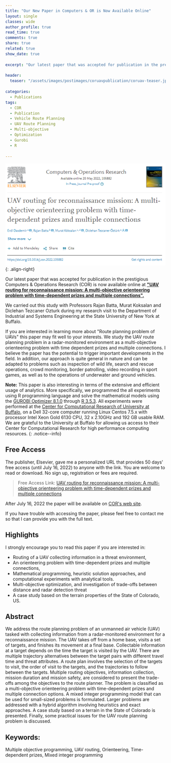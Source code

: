 ```yaml
---
title: "Our New Paper in Computers & OR is Now Available Online"
layout: single
classes: wide
author_profile: true
read_time: true
comments: true
share: true
related: true
show_date: true

excerpt: "Our latest paper that was accepted for publication in the prestigious Computers & Operations Research (COR) is now available online."

header:
  teaser: "/assets/images/postimages/coruavpublication/coruav-teaser.jpg"

categories:
  - Publications
tags:
  - COR
  - Publication
  - Vehicle Route Planning
  - UAV Route Planning
  - Multi-objective
  - Optimization
  - Gurobi
  - R

---
```


 ![Screenshot of Journal Paper Page](/assets/images/postimages/coruavpublication/cor-uav.png){: .align-right}

Our latest paper that was accepted for publication in the prestigious Computers & Operations Research (COR) is now available online at **["UAV routing for reconnaissance mission: A multi-objective orienteering problem with time-dependent prizes and multiple connections".](https://www.sciencedirect.com/science/article/pii/S0305054822001526")**

We carried out this study with Professors Rajan Batta, Murat Koksalan and Diclehan Tezcaner Ozturk during my research visit to the Department of Industrial and Systems Engineering at the State University of New York at Buffalo.

If you are interested in learning more about "Route planning problem of UAVs" this paper may fit well to your interests. We study the UAV route planning problem in a radar-monitored environment as a multi-objective orienteering problem with time dependent prizes and multiple connections. I believe the paper has the potential to trigger important developments in the field. In addition, our approach is quite general in nature and can be adapted to problems such as inspection of wild life, search and rescue operations, crowd monitoring, border patrolling, video recording in sport games, as well as to the operations of underwater and ground vehicles.


<i class="far fa-sticky-note"></i> **Note:** This paper is also interesting in terms of the extensive and efficient usage of analytics. More specifically, we programmed the all experiments using R programming language and solve the mathematical models using the [GUROBI Optimizer 8.1.0](https://www.gurobi.com/) through [R 3.5.3](https://www.r-project.org/). All experiments were performed at the [Center for Computational Research of University at Buffalo](http://hdl.handle.net/10477/79221), on a Dell 32-core computer running Linux Centos 7.5.x with processor Intel Xeon Gold 6130 CPU, 32 x 2.10GHz and 192 GB usable RAM. We are grateful to the University at Buffalo for allowing us access to their Center for Computational Research for high performance computing resources.
{: .notice--info}

## Free Access
The publisher, Elsevier, gave me a personalized URL that provides 50 days' free access (until July 16, 2022) to anyone with the link. You are welcome to read or download. No sign up, registration or fees are required.

>Free Access Link: [UAV routing for reconnaissance mission: A multi-objective orienteering problem with time-dependent prizes and multiple connections](https://authors.elsevier.com/c/1f8jK15N8SJMjs)

After July 16, 2022 the paper will be available on [COR's web site](https://www.sciencedirect.com/science/article/pii/S0305054822001526).

If you have trouble with accessing the paper, please feel free to contact me so that I can provide you with the full text.

## Highlights

I strongly encourage you to read this paper if you are interested in:
- Routing of a UAV collecting information in a threat environment,
- An orienteering problem with time-dependent prizes and multiple connections,
- Mathematical programming, heuristic solution approaches, and computational experiments with analytical tools.
- Multi-objective optimization, and investigation of trade-offs between distance and radar detection threat
- A case study based on the terrain properties of the State of Colorado, US.


## Abstract

We address the route planning problem of an unmanned air vehicle (UAV) tasked with collecting information from a radar-monitored environment for a reconnaissance mission. The UAV takes off from a home base, visits a set of targets, and finishes its movement at a final base. Collectable information at a target depends on the time the target is visited by the UAV. There are multiple trajectory alternatives between the target pairs with different travel time and threat attributes. A route plan involves the selection of the targets to visit, the order of visit to the targets, and the trajectories to follow between the targets. Multiple routing objectives, information collection, mission duration and mission safety, are considered to present the trade-offs among the objectives to the route planner. The problem is classified as a multi-objective orienteering problem with time-dependent prizes and multiple connection options. A mixed integer programming model that can be used for small-sized problems is formulated. Larger problems are addressed with a hybrid algorithm involving heuristics and exact approaches. A case study based on a terrain in the State of Colorado is presented. Finally, some practical issues for the UAV route planning problem is discussed.

## Keywords:
Multiple objective programming, UAV routing, Orienteering, Time-dependent prizes, Mixed integer programming
